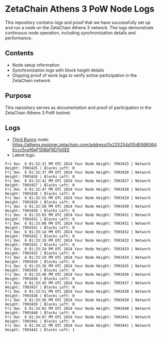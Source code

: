# ZetaChain Athens 3 PoW Node Logs
This repository contains logs and proof that we have successfully set up and run a node on the ZetaChain Athens 3 network. The logs demonstrate continuous node operation, including synchronization details and performance.

## Contents
- Node setup information
- Synchronization logs with block height details
- Ongoing proof of work logs to verify active participation in the ZetaChain network

## Purpose
This repository serves as documentation and proof of participation in the ZetaChain Athens 3 PoW testnet.

## Logs

- [Third Bunny](https://thirdbunny.xyz/) node: https://athens.explorer.zetachain.com/address/0x225254d35dE666064Eccc5ce16eF1D8bF8D7b5EE
- Latest logs:
```
Fri Dec  6 01:32:31 PM UTC 2024 Your Node Height: 7993425 | Network Height: 7993425 | Blocks Left: 0
Fri Dec  6 01:32:37 PM UTC 2024 Your Node Height: 7993426 | Network Height: 7993426 | Blocks Left: 0
Fri Dec  6 01:32:42 PM UTC 2024 Your Node Height: 7993427 | Network Height: 7993427 | Blocks Left: 0
Fri Dec  6 01:32:47 PM UTC 2024 Your Node Height: 7993428 | Network Height: 7993428 | Blocks Left: 0
Fri Dec  6 01:32:53 PM UTC 2024 Your Node Height: 7993429 | Network Height: 7993429 | Blocks Left: 0
Fri Dec  6 01:32:58 PM UTC 2024 Your Node Height: 7993430 | Network Height: 7993430 | Blocks Left: 0
Fri Dec  6 01:33:03 PM UTC 2024 Your Node Height: 7993431 | Network Height: 7993431 | Blocks Left: 0
Fri Dec  6 01:33:08 PM UTC 2024 Your Node Height: 7993431 | Network Height: 7993431 | Blocks Left: 0
Fri Dec  6 01:33:14 PM UTC 2024 Your Node Height: 7993432 | Network Height: 7993432 | Blocks Left: 0
Fri Dec  6 01:33:19 PM UTC 2024 Your Node Height: 7993432 | Network Height: 7993432 | Blocks Left: 0
Fri Dec  6 01:33:24 PM UTC 2024 Your Node Height: 7993433 | Network Height: 7993433 | Blocks Left: 0
Fri Dec  6 01:33:29 PM UTC 2024 Your Node Height: 7993434 | Network Height: 7993434 | Blocks Left: 0
Fri Dec  6 01:33:35 PM UTC 2024 Your Node Height: 7993435 | Network Height: 7993435 | Blocks Left: 0
Fri Dec  6 01:33:40 PM UTC 2024 Your Node Height: 7993436 | Network Height: 7993436 | Blocks Left: 0
Fri Dec  6 01:33:45 PM UTC 2024 Your Node Height: 7993437 | Network Height: 7993437 | Blocks Left: 0
Fri Dec  6 01:33:51 PM UTC 2024 Your Node Height: 7993438 | Network Height: 7993438 | Blocks Left: 0
Fri Dec  6 01:33:56 PM UTC 2024 Your Node Height: 7993439 | Network Height: 7993439 | Blocks Left: 0
Fri Dec  6 01:34:02 PM UTC 2024 Your Node Height: 7993440 | Network Height: 7993440 | Blocks Left: 0
Fri Dec  6 01:34:07 PM UTC 2024 Your Node Height: 7993441 | Network Height: 7993441 | Blocks Left: 0
Fri Dec  6 01:34:12 PM UTC 2024 Your Node Height: 7993441 | Network Height: 7993442 | Blocks Left: 1
```
